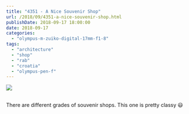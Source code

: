 ```yaml
---
title: "4351 - A Nice Souvenir Shop"
url: /2018/09/4351-a-nice-souvenir-shop.html
publishDate: 2018-09-17 18:00:00
date: 2018-09-17
categories: 
  - "olympus-m-zuiko-digital-17mm-f1-8"
tags: 
  - "architecture"
  - "shop"
  - "rab"
  - "croatia"
  - "olympus-pen-f"
---
```

<div class="container">
<div class="center"><a target="_blank" href="https://d25zfm9zpd7gm5.cloudfront.net/1200x1200/2017/20170718_201534_lr.jpg"><img class="webfeedsFeaturedVisual" src="https://d25zfm9zpd7gm5.cloudfront.net/0600x0600/2017/20170718_201534_lr.jpg" /></a></div>
</div>
<br />

There are different grades of souvenir shops. This one is pretty classy :smiley: